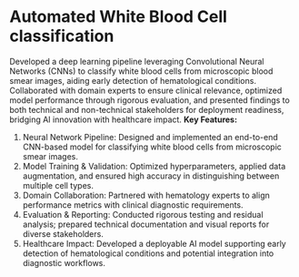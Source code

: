 # Automated White Blood Cell classification
Developed a deep learning pipeline leveraging Convolutional Neural Networks (CNNs) to classify white blood cells from microscopic blood smear images, aiding early detection of hematological conditions. Collaborated with domain experts to ensure clinical relevance, optimized model performance through rigorous evaluation, and presented findings to both technical and non-technical stakeholders for deployment readiness, bridging AI innovation with healthcare impact.
**Key Features:**
1. Neural Network Pipeline: Designed and implemented an end-to-end CNN-based model for classifying white blood cells from microscopic smear images.
2. Model Training & Validation: Optimized hyperparameters, applied data augmentation, and ensured high accuracy in distinguishing between multiple cell types.
3. Domain Collaboration: Partnered with hematology experts to align performance metrics with clinical diagnostic requirements.
4. Evaluation & Reporting: Conducted rigorous testing and residual analysis; prepared technical documentation and visual reports for diverse stakeholders.
5. Healthcare Impact: Developed a deployable AI model supporting early detection of hematological conditions and potential integration into diagnostic workflows.
